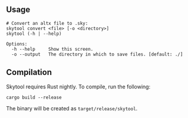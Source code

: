 ## Usage
```
# Convert an altx file to .sky:
skytool convert <file> [-o <directory>]
skytool (-h | --help)

Options:
  -h --help     Show this screen.
  -o --output   The directory in which to save files. [default: ./]
```

## Compilation

Skytool requires Rust nightly. To compile, run the following:
```
cargo build --release
```

The binary will be created as `target/release/skytool`.
